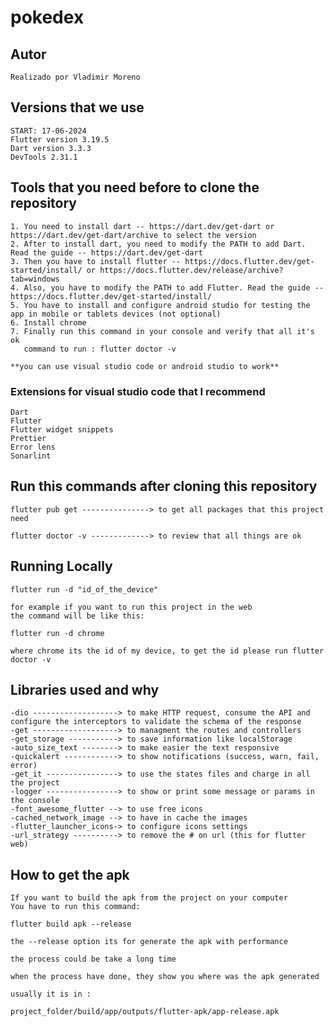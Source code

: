 # pokedex

## Autor

    Realizado por Vladimir Moreno

## Versions that we use

    START: 17-06-2024
    Flutter version 3.19.5
    Dart version 3.3.3
    DevTools 2.31.1

## Tools that you need before to clone the repository

    1. You need to install dart -- https://dart.dev/get-dart or https://dart.dev/get-dart/archive to select the version
    2. After to install dart, you need to modify the PATH to add Dart. Read the guide -- https://dart.dev/get-dart
    3. Then you have to install flutter -- https://docs.flutter.dev/get-started/install/ or https://docs.flutter.dev/release/archive?tab=windows
    4. Also, you have to modify the PATH to add Flutter. Read the guide -- https://docs.flutter.dev/get-started/install/
    5. You have to install and configure android studio for testing the app in mobile or tablets devices (not optional)
    6. Install chrome
    7. Finally run this command in your console and verify that all it's ok
       command to run : flutter doctor -v

    **you can use visual studio code or android studio to work**

### Extensions for visual studio code that I recommend

    Dart
    Flutter
    Flutter widget snippets
    Prettier
    Error lens
    Sonarlint

## Run this commands after cloning this repository

    flutter pub get ---------------> to get all packages that this project need

    flutter doctor -v -------------> to review that all things are ok

## Running Locally

    flutter run -d "id_of_the_device"

    for example if you want to run this project in the web
    the command will be like this:

    flutter run -d chrome

    where chrome its the id of my device, to get the id please run flutter doctor -v

## Libraries used and why

    -dio -------------------> to make HTTP request, consume the API and configure the interceptors to validate the schema of the response
    -get -------------------> to managment the routes and controllers
    -get_storage -----------> to save information like localStorage
    -auto_size_text --------> to make easier the text responsive
    -quickalert ------------> to show notifications (success, warn, fail, error)
    -get_it ----------------> to use the states files and charge in all the project
    -logger ----------------> to show or print some message or params in the console
    -font_awesome_flutter --> to use free icons
    -cached_network_image --> to have in cache the images
    -flutter_launcher_icons-> to configure icons settings
    -url_strategy ----------> to remove the # on url (this for flutter web)

## How to get the apk

    If you want to build the apk from the project on your computer
    You have to run this command:

    flutter build apk --release

    the --release option its for generate the apk with performance 

    the process could be take a long time

    when the process have done, they show you where was the apk generated

    usually it is in :

    project_folder/build/app/outputs/flutter-apk/app-release.apk

